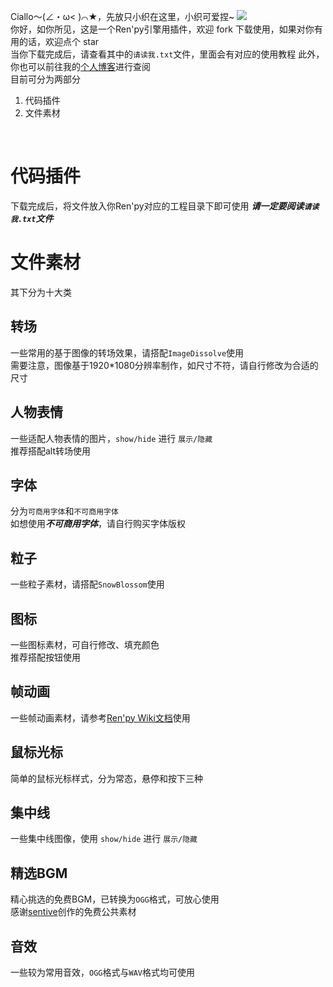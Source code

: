 Ciallo～(∠・ω< )⌒★，先放只小织在这里，小织可爱捏~
![](https://www.helloimg.com/i/2024/12/08/6755aed0a041d.png)
<br>
你好，如你所见，这是一个Ren'py引擎用插件，欢迎 fork 下载使用，如果对你有用的话，欢迎点个 star
<br>
当你下载完成后，请查看其中的`请读我.txt`文件，里面会有对应的使用教程
此外，你也可以前往我的[个人博客](https://lucylcarus.github.io/)进行查阅
<br>
目前可分为两部分
1. 代码插件
2. 文件素材
<br>

# 代码插件
下载完成后，将文件放入你Ren'py对应的工程目录下即可使用
***请一定要阅读`请读我.txt`文件***

# 文件素材
其下分为十大类

## 转场
一些常用的基于图像的转场效果，请搭配`ImageDissolve`使用
<br>
需要注意，图像基于1920*1080分辨率制作，如尺寸不符，请自行修改为合适的尺寸

## 人物表情
一些适配人物表情的图片，`show/hide` 进行 `展示/隐藏`
<br>
推荐搭配alt转场使用

## 字体
分为`可商用字体`和`不可商用字体`
<br>
如想使用***不可商用字体***，请自行购买字体版权

## 粒子
一些粒子素材，请搭配`SnowBlossom`使用

## 图标
一些图标素材，可自行修改、填充颜色
<br>
推荐搭配按钮使用

## 帧动画
一些帧动画素材，请参考[Ren'py Wiki文档](https://www.renpy.org/wiki/renpy/doc/reference/functions/anim.Filmstrip)使用

## 鼠标光标
简单的鼠标光标样式，分为常态，悬停和按下三种

## 集中线
一些集中线图像，使用 `show/hide` 进行 `展示/隐藏`

## 精选BGM
精心挑选的免费BGM，已转换为`OGG`格式，可放心使用
<br>
感谢[sentive](https://www.sentive.net/)创作的免费公共素材

## 音效
一些较为常用音效，`OGG`格式与`WAV`格式均可使用
